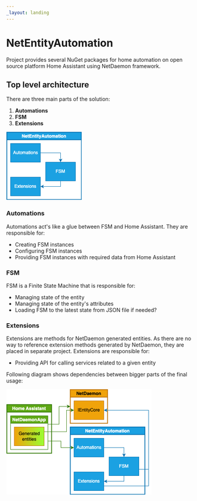 ```yaml
---
_layout: landing
---
```


# NetEntityAutomation

Project provides several NuGet packages for home automation on open source platform Home Assistant using NetDaemon framework.

## Top level architecture

There are three main parts of the solution:
1. **Automations**
2. **FSM**
3. **Extensions**

![NetEntityAutomation top level dependencies](Docs/Diagrams/NetEntityAutomation-top-level.drawio.png "NetEntityAutomation top level dependencies")

### Automations

Automations act's like a glue between FSM and Home Assistant.
They are responsible for:
- Creating FSM instances
- Configuring FSM instances
- Providing FSM instances with required data from Home Assistant

### FSM

FSM is a Finite State Machine that is responsible for:
- Managing state of the entity
- Managing state of the entity's attributes
- Loading FSM to the latest state from JSON file if needed?

### Extensions

Extensions are methods for NetDaemon generated entities.
As there are no way to reference extension methods generated by NetDaemon, they are placed in separate project.
Extensions are responsible for:
- Providing API for calling services related to a given entity

Following diagram shows dependencies between bigger parts of the final usage:

![Full usage diagram](Docs/Diagrams/dependency.png "Full usage diagram")
